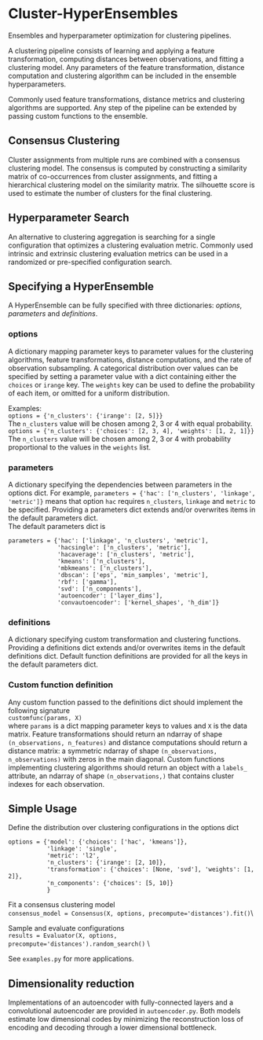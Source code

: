 # Cluster-HyperEnsembles
Ensembles and hyperparameter optimization for clustering pipelines.

A clustering pipeline consists of learning and applying a feature transformation,
computing distances between observations, and fitting a clustering model.
Any parameters of the feature transformation, distance computation and
clustering algorithm can be included in the ensemble hyperparameters.

Commonly used feature transformations, distance metrics and clustering algorithms
are supported. Any step of the pipeline can be extended by passing
custom functions to the ensemble.

## Consensus Clustering
Cluster assignments from multiple runs are combined with a consensus clustering model.
The consensus is computed by constructing a similarity matrix of co-occurrences
from cluster assignments, and fitting a hierarchical clustering model on the
similarity matrix. The silhouette score is used to estimate the number of clusters for the final clustering.

## Hyperparameter Search
An alternative to clustering aggregation is searching for a single configuration
that optimizes a clustering evaluation metric. Commonly used intrinsic and extrinsic clustering
evaluation metrics can be used in a randomized or pre-specified configuration search.

## Specifying a HyperEnsemble
A HyperEnsemble can be fully specified with three dictionaries: *options*, *parameters* and *definitions*.

### options
A dictionary mapping parameter keys to parameter values for the clustering algorithms,
feature transformations, distance computations, and the rate of observation subsampling. 
A categorical distribution over values can be specified by
setting a parameter value with a dict containing either the `choices`
or `irange` key. The `weights` key can be used to define the probability
of each item, or omitted for a uniform distribution.

Examples: \
`options = {'n_clusters': {'irange': [2, 5]}}` \
The `n_clusters` value will be chosen among 2, 3 or 4 with equal probability.\
`options = {'n_clusters': {'choices': [2, 3, 4], 'weights': [1, 2, 1]}}`\
The `n_clusters` value will be chosen among 2, 3 or 4 with probability proportional to the values in the `weights` list.

### parameters
A dictionary specifying the dependencies between parameters in the options dict.
For example, `parameters = {'hac': ['n_clusters', 'linkage', 'metric']}`
means that option `hac` requires `n_clusters`, `linkage` and `metric` to be specified.
Providing a parameters dict extends and/or overwrites items in the default parameters dict.\
The default parameters dict is
```
parameters = {'hac': ['linkage', 'n_clusters', 'metric'],
              'hacsingle': ['n_clusters', 'metric'],
              'hacaverage': ['n_clusters', 'metric'],
              'kmeans': ['n_clusters'],
              'mbkmeans': ['n_clusters'],
              'dbscan': ['eps', 'min_samples', 'metric'],
              'rbf': ['gamma'],
              'svd': ['n_components'],
              'autoencoder': ['layer_dims'],
              'convautoencoder': ['kernel_shapes', 'h_dim']}
```

### definitions
A dictionary specifying custom transformation and clustering functions.
Providing a definitions dict extends and/or overwrites items in the default definitions dict.
Default function definitions are provided for all the keys in the default parameters dict.

### Custom function definition
Any custom function passed to the definitions dict should implement the following signature \
`customfunc(params, X)`\
where `params` is a dict mapping parameter keys to values and `X` is the data matrix.
Feature transformations should return an ndarray of shape `(n_observations, n_features)`
and distance computations should return a distance matrix: a symmetric ndarray of shape `(n_observations, n_observations)`
with zeros in the main diagonal.
Custom functions implementing clustering algorithms should return an object with a `labels_` attribute,
an ndarray of shape `(n_observations,)` that contains cluster indexes for each observation.

## Simple Usage
Define the distribution over clustering configurations in the options dict
```
options = {'model': {'choices': ['hac', 'kmeans']},
           'linkage': 'single',
           'metric': 'l2',
           'n_clusters': {'irange': [2, 10]},
           'transformation': {'choices': [None, 'svd'], 'weights': [1, 2]},
           'n_components': {'choices': [5, 10]}
           }
```
Fit a consensus clustering model \
`consensus_model = Consensus(X, options, precompute='distances').fit()`\

Sample and evaluate configurations \
`results = Evaluator(X, options, precompute='distances').random_search()` \

See `examples.py` for more applications.

## Dimensionality reduction
Implementations of an autoencoder with fully-connected layers and a convolutional autoencoder
are provided in `autoencoder.py`.
Both models estimate low dimensional codes by minimizing the reconstruction
loss of encoding and decoding through a lower dimensional bottleneck.

